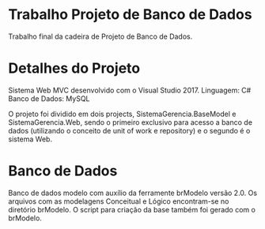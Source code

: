 # Trabalho Projeto de Banco de Dados
Trabalho final da cadeira de Projeto de Banco de Dados. 

# Detalhes do Projeto
Sistema Web MVC desenvolvido com o Visual Studio 2017.
Linguagem: C#
Banco de Dados: MySQL

O projeto foi dividido em dois projects, SistemaGerencia.BaseModel e SistemaGerencia.Web, sendo o primeiro exclusivo para acesso a banco de dados (utilizando o conceito de unit of work e repository) e o segundo é o sistema Web.


# Banco de Dados
Banco de dados modelo com auxílio da ferramente brModelo versão 2.0. Os arquivos com as modelagens Conceitual e Lógico encontram-se no diretório brModelo.
O script para criação da base também foi gerado com o brModelo.

